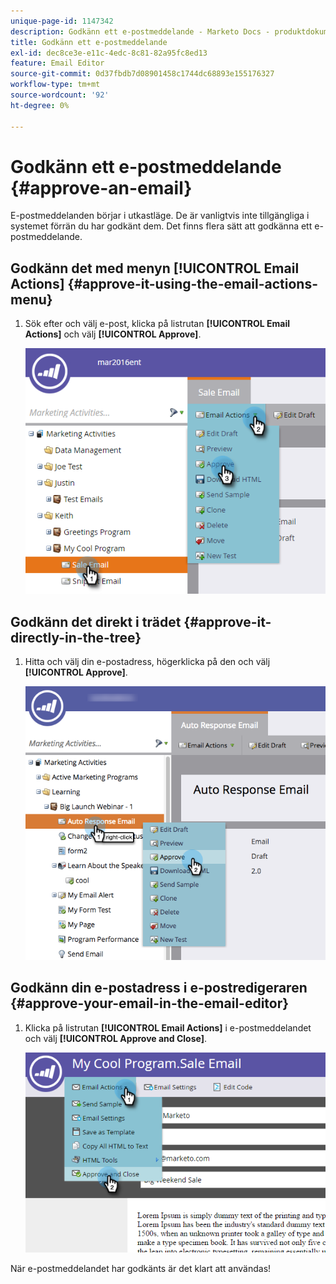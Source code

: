 ```yaml
---
unique-page-id: 1147342
description: Godkänn ett e-postmeddelande - Marketo Docs - produktdokumentation
title: Godkänn ett e-postmeddelande
exl-id: dec8ce3e-e11c-4edc-8c81-82a95fc8ed13
feature: Email Editor
source-git-commit: 0d37fbdb7d08901458c1744dc68893e155176327
workflow-type: tm+mt
source-wordcount: '92'
ht-degree: 0%

---
```


# Godkänn ett e-postmeddelande {#approve-an-email}

E-postmeddelanden börjar i utkastläge. De är vanligtvis inte tillgängliga i systemet förrän du har godkänt dem. Det finns flera sätt att godkänna ett e-postmeddelande.

## Godkänn det med menyn [!UICONTROL Email Actions] {#approve-it-using-the-email-actions-menu}

1. Sök efter och välj e-post, klicka på listrutan **[!UICONTROL Email Actions]** och välj **[!UICONTROL Approve]**.

   ![](assets/one.png)

## Godkänn det direkt i trädet {#approve-it-directly-in-the-tree}

1. Hitta och välj din e-postadress, högerklicka på den och välj **[!UICONTROL Approve]**.

   ![](assets/approveemail.png)

## Godkänn din e-postadress i e-postredigeraren {#approve-your-email-in-the-email-editor}

1. Klicka på listrutan **[!UICONTROL Email Actions]** i e-postmeddelandet och välj **[!UICONTROL Approve and Close]**.

   ![](assets/three.png)

När e-postmeddelandet har godkänts är det klart att användas!

